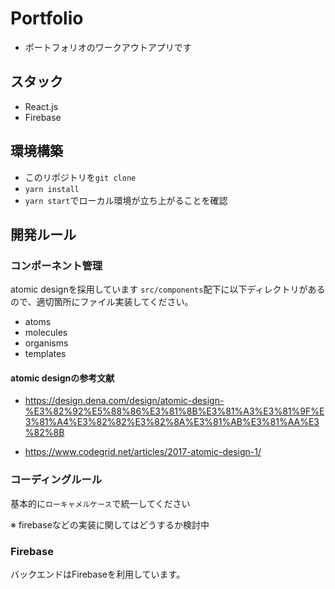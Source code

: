 # Portfolio

- ポートフォリオのワークアウトアプリです

## スタック

- React.js 
- Firebase


## 環境構築

- このリポジトリを`git clone`
- `yarn install`
- `yarn start`でローカル環境が立ち上がることを確認

## 開発ルール

### コンポーネント管理

atomic designを採用しています
`src/components`配下に以下ディレクトリがあるので、適切箇所にファイル実装してください。

- atoms
- molecules
- organisms
- templates

#### atomic designの参考文献
- https://design.dena.com/design/atomic-design-%E3%82%92%E5%88%86%E3%81%8B%E3%81%A3%E3%81%9F%E3%81%A4%E3%82%82%E3%82%8A%E3%81%AB%E3%81%AA%E3%82%8B

- https://www.codegrid.net/articles/2017-atomic-design-1/

### コーディングルール

 基本的に`ローキャメルケース`で統一してください
 
 ※ firebaseなどの実装に関してはどうするか検討中
 
 
 ### Firebase
 
 バックエンドはFirebaseを利用しています。
 
